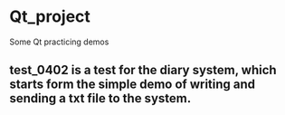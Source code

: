 # Qt_project
Some Qt practicing demos 
## test_0402 is a test for the diary system, which starts form the simple demo of writing and sending a txt file to the system.
